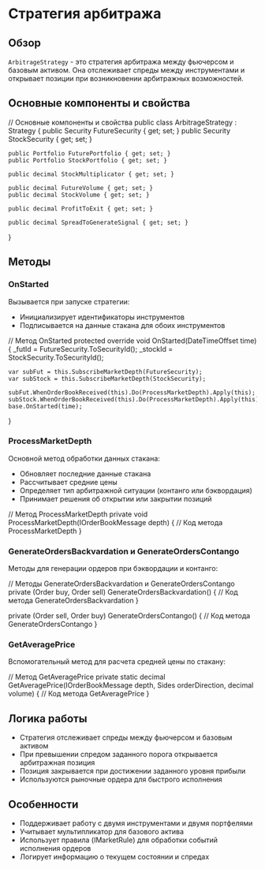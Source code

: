 # Стратегия арбитража

## Обзор

`ArbitrageStrategy` - это стратегия арбитража между фьючерсом и базовым активом. Она отслеживает спреды между инструментами и открывает позиции при возникновении арбитражных возможностей.

## Основные компоненты и свойства

// Основные компоненты и свойства
public class ArbitrageStrategy : Strategy
{
    public Security FutureSecurity { get; set; }
    public Security StockSecurity { get; set; }

    public Portfolio FuturePortfolio { get; set; }
    public Portfolio StockPortfolio { get; set; }

    public decimal StockMultiplicator { get; set; }

    public decimal FutureVolume { get; set; }
    public decimal StockVolume { get; set; }

    public decimal ProfitToExit { get; set; }

    public decimal SpreadToGenerateSignal { get; set; }
}

## Методы

### OnStarted

Вызывается при запуске стратегии:

- Инициализирует идентификаторы инструментов
- Подписывается на данные стакана для обоих инструментов

// Метод OnStarted
protected override void OnStarted(DateTimeOffset time)
{
    _futId = FutureSecurity.ToSecurityId();
    _stockId = StockSecurity.ToSecurityId();

    var subFut = this.SubscribeMarketDepth(FutureSecurity);
    var subStock = this.SubscribeMarketDepth(StockSecurity);

    subFut.WhenOrderBookReceived(this).Do(ProcessMarketDepth).Apply(this);
    subStock.WhenOrderBookReceived(this).Do(ProcessMarketDepth).Apply(this);
    base.OnStarted(time);
}

### ProcessMarketDepth

Основной метод обработки данных стакана:

- Обновляет последние данные стакана
- Рассчитывает средние цены
- Определяет тип арбитражной ситуации (контанго или бэквордация)
- Принимает решения об открытии или закрытии позиций

// Метод ProcessMarketDepth
private void ProcessMarketDepth(IOrderBookMessage depth)
{
    // Код метода ProcessMarketDepth
}

### GenerateOrdersBackvardation и GenerateOrdersContango

Методы для генерации ордеров при бэквордации и контанго:

// Методы GenerateOrdersBackvardation и GenerateOrdersContango
private (Order buy, Order sell) GenerateOrdersBackvardation()
{
    // Код метода GenerateOrdersBackvardation
}

private (Order sell, Order buy) GenerateOrdersContango()
{
    // Код метода GenerateOrdersContango
}

### GetAveragePrice

Вспомогательный метод для расчета средней цены по стакану:

// Метод GetAveragePrice
private static decimal GetAveragePrice(IOrderBookMessage depth, Sides orderDirection, decimal volume)
{
    // Код метода GetAveragePrice
}

## Логика работы

- Стратегия отслеживает спреды между фьючерсом и базовым активом
- При превышении спредом заданного порога открывается арбитражная позиция
- Позиция закрывается при достижении заданного уровня прибыли
- Используются рыночные ордера для быстрого исполнения

## Особенности

- Поддерживает работу с двумя инструментами и двумя портфелями
- Учитывает мультипликатор для базового актива
- Использует правила (IMarketRule) для обработки событий исполнения ордеров
- Логирует информацию о текущем состоянии и спредах